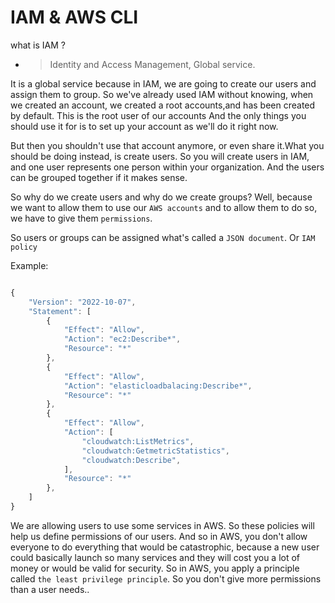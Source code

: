 # IAM & AWS CLI

what is IAM ?

- > Identity and Access Management, Global service.

It is a global service because in IAM, we are going to create our users and assign them to group. So we've already used IAM without knowing, when we created an account, we created a root accounts,and has been created by default. This is the root user of our accounts And the only things you should use it for is to set up your account as we'll do it right now.

But then you shouldn't use that account anymore, or even share it.What you should be doing instead, is create users. So you will create users in IAM, and one user represents one person within your organization. And the users can be grouped together if it makes sense.

So why do we create users and why do we create groups? Well, because we want to allow them to use our `AWS accounts` and to allow them to do so, we have to give them `permissions`.

So users or groups can be assigned what's called a `JSON document`. Or `IAM policy`

Example:

```ts

{
    "Version": "2022-10-07",
    "Statement": [
        {
            "Effect": "Allow",
            "Action": "ec2:Describe*",
            "Resource": "*"
        },
        {
            "Effect": "Allow",
            "Action": "elasticloadbalacing:Describe*",
            "Resource": "*"
        },
        {
            "Effect": "Allow",
            "Action": [
                "cloudwatch:ListMetrics",
                "cloudwatch:GetmetricStatistics",
                "cloudwatch:Describe",
            ],
            "Resource": "*"
        },
    ]
}
```

We are allowing users to use some services in AWS.
So these policies will help us define permissions of our users.
And so in AWS, you don't allow everyone to do everything that would be catastrophic, because a new user could basically launch so many services and they will cost you a lot of money or would be valid for security. So in AWS, you apply a principle called `the least privilege principle`. So you don't give more permissions than a user needs..

